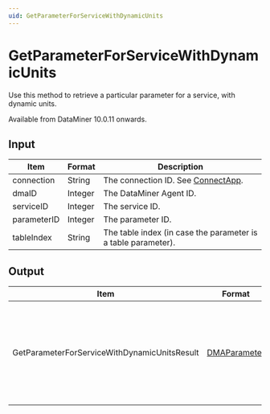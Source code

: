 ```yaml
---
uid: GetParameterForServiceWithDynamicUnits
---
```


# GetParameterForServiceWithDynamicUnits

Use this method to retrieve a particular parameter for a service, with dynamic units.

Available from DataMiner 10.0.11 onwards.

## Input

| Item        | Format  | Description                                                   |
|-------------|---------|---------------------------------------------------------------|
| connection  | String  | The connection ID. See [ConnectApp](xref:ConnectApp).         |
| dmaID       | Integer | The DataMiner Agent ID.                                       |
| serviceID   | Integer | The service ID.                                               |
| parameterID | Integer | The parameter ID.                                             |
| tableIndex  | String  | The table index (in case the parameter is a table parameter). |

## Output

| Item | Format | Description |
|--|--|--|
| GetParameterForServiceWithDynamicUnitsResult | [DMAParameter](xref:DMAParameter) | The data of the specified parameter of the specified service, with dynamic units. |
